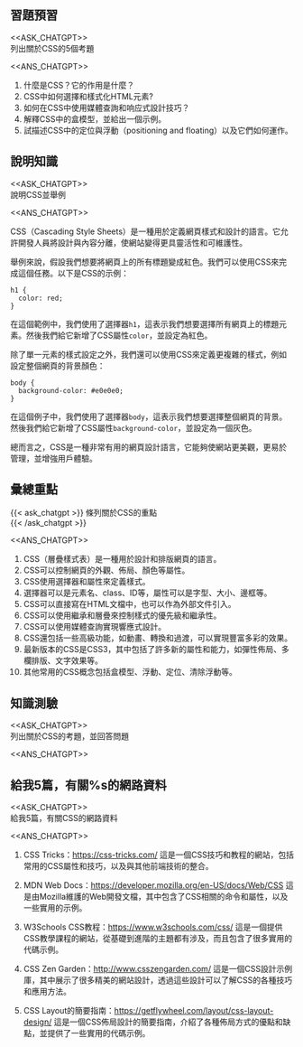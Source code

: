 ## 習題預習
<<ASK_CHATGPT>>  
列出關於CSS的5個考題  
  
<<ANS_CHATGPT>>  


1. 什麼是CSS？它的作用是什麼？ 
2. CSS中如何選擇和樣式化HTML元素? 
3. 如何在CSS中使用媒體查詢和响应式設計技巧？ 
4. 解釋CSS中的盒模型，並給出一個示例。 
5. 試描述CSS中的定位與浮動（positioning and floating）以及它們如何運作。  

## 說明知識
<<ASK_CHATGPT>>  
說明CSS並舉例  
  
<<ANS_CHATGPT>>  


CSS（Cascading Style Sheets）是一種用於定義網頁樣式和設計的語言。它允許開發人員將設計與內容分離，使網站變得更具靈活性和可維護性。

舉例來說，假設我們想要將網頁上的所有標題變成紅色。我們可以使用CSS來完成這個任務。以下是CSS的示例：

```
h1 {
  color: red;
}
```

在這個範例中，我們使用了選擇器`h1`，這表示我們想要選擇所有網頁上的標題元素。然後我們給它新增了CSS屬性`color`，並設定為紅色。

除了單一元素的樣式設定之外，我們還可以使用CSS來定義更複雜的樣式，例如設定整個網頁的背景顏色：

```
body {
  background-color: #e0e0e0;
}
```

在這個例子中，我們使用了選擇器`body`，這表示我們想要選擇整個網頁的背景。然後我們給它新增了CSS屬性`background-color`，並設定為一個灰色。

總而言之，CSS是一種非常有用的網頁設計語言，它能夠使網站更美觀，更易於管理，並增強用戶體驗。  

## 彙總重點
{{< ask_chatgpt >}}
條列關於CSS的重點  
{{< /ask_chatgpt >}}

<<ANS_CHATGPT>>  


1. CSS（層疊樣式表）是一種用於設計和排版網頁的語言。
2. CSS可以控制網頁的外觀、佈局、顏色等屬性。
3. CSS使用選擇器和屬性來定義樣式。
4. 選擇器可以是元素名、class、ID等，屬性可以是字型、大小、邊框等。
5. CSS可以直接寫在HTML文檔中，也可以作為外部文件引入。
6. CSS可以使用繼承和層疊來控制樣式的優先級和繼承性。
7. CSS可以使用媒體查詢實現響應式設計。
8. CSS還包括一些高級功能，如動畫、轉換和過渡，可以實現豐富多彩的效果。
9. 最新版本的CSS是CSS3，其中包括了許多新的屬性和能力，如彈性佈局、多欄排版、文字效果等。
10. 其他常用的CSS概念包括盒模型、浮動、定位、清除浮動等。  

## 知識測驗
<<ASK_CHATGPT>>  
列出關於CSS的考題，並回答問題  
  
<<ANS_CHATGPT>>  
  

## 給我5篇，有關%s的網路資料
<<ASK_CHATGPT>>  
給我5篇，有關CSS的網路資料  
  
<<ANS_CHATGPT>>  


1. CSS Tricks：https://css-tricks.com/
這是一個CSS技巧和教程的網站，包括常用的CSS屬性和技巧，以及與其他前端技術的整合。

2. MDN Web Docs：https://developer.mozilla.org/en-US/docs/Web/CSS
這是由Mozilla維護的Web開發文檔，其中包含了CSS相關的命令和屬性，以及一些實用的示例。

3. W3Schools CSS教程：https://www.w3schools.com/css/
這是一個提供CSS教學課程的網站，從基礎到進階的主題都有涉及，而且包含了很多實用的代碼示例。

4. CSS Zen Garden：http://www.csszengarden.com/
這是一個CSS設計示例庫，其中展示了很多精美的網站設計，透過這些設計可以了解CSS的各種技巧和應用方法。

5. CSS Layout的簡要指南：https://getflywheel.com/layout/css-layout-design/
這是一個CSS佈局設計的簡要指南，介紹了各種佈局方式的優點和缺點，並提供了一些實用的代碼示例。  

